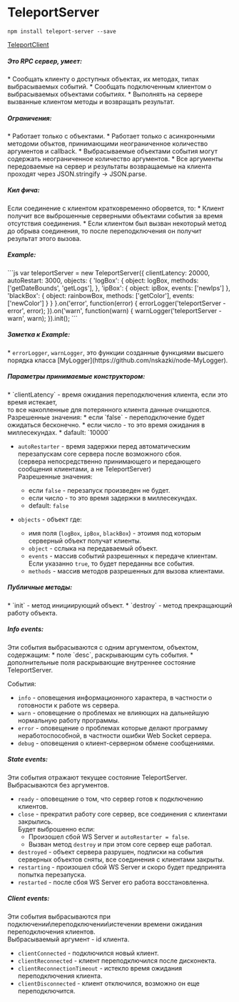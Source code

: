 TeleportServer
=======

```
npm install teleport-server --save
```
[TeleportClient](https://github.com/nskazki/web-TeleportClient)

<h5>Это RPC сервер, умеет:</h5>
 * Сообщать клиенту о доступных объектах, их методах, типах выбрасываемых событий.
 * Сообщать подключенным клиентом о выбрасываемых объектами событиях.
 * Выполнять на сервере вызванные клиентом методы и возвращать результат.

<h5>Ограничения:</h5>
 * Работает только с объектами.
 * Работает только с асинхронными методоми объктов, принимающими неограниченное количество аргументов и callback.
 * Выбрасываемые объектами события могут содержать неограниченное количество аргументов.
 * Все аргументы передоваемые на сервер и результаты возвращаемые на клиента проходят через JSON.stringify -> JSON.parse.

<h5>Кил фича:</h5>
Если соединение с клиентом кратковременно оборвется, то:
 * Клиент получит все выброшенные серверными объектами события за время отсутствия соединения.
 * Если клиентом был вызван некоторый метод до обрыва соединения, то после переподключения он получит результат этого вызова.

<h5>Example:</h5>
```js
var teleportServer = new TeleportServer({
	clientLatency: 20000,
	autoRestart: 3000,
	objects: {
		'logBox': {
			object: logBox,
			methods: ['getDateBounds', 'getLogs'],
		},
		'ipBox': {
			object: ipBox,
			events: ['newIps']
		},
		'blackBox': {
			object: rainbowBox,
			methods: ['getColor'],
			events: ['newColor']
		}
	}
}.on('error', function(error) {
	errorLogger('teleportServer - error', error);
}).on('warn', function(warn) {
	warnLogger('teleportServer - warn', warn);
}).init();
```
<h5>Заметка к Example:</h5>
 * <code>errorLogger</code>,  <code>warnLogger</code>, это функции созданные функциями высшего порядка класса [MyLogger](https://github.com/nskazki/node-MyLogger).

<h5>Параметры принимаемые конструктором:</h5>
 * `clientLatency` - время ожидания переподключения клиента, если это время истекает,
	<br>то все накопленные для потерянного клиента данные очищаются.
	<br>Разрешенные значения:
 	* если `false` - переподключение будет ожидаться бесконечно.
 	* если число - то это время ожидания в миллесекундах.
 	* dafault: `10000`

 * `autoRestarter` - время задержки перед автоматическим перезапускам core сервера после возможного сбоя.
  	<br>(сервера непосредственно принимающего и передающего сообщения клиентами, а не TeleportServer) 
	<br>Разрешенные значения: 	
	* если `false` - перезапуск произведен не будет.
 	* если число - то это время задержки в миллесекундах.
 	* default: `false`

 * `objects` - объект где:
 	* имя поля (`logBox`, `ipBox`, `blackBox`) - этоимя под которым серверный объект получат клиенты.
 	* `object` - сслыка на передаваемый объект.
 	* `events` - массив событий разрешенных к передаче клиентам. Если указанно `true`, то будет переданны все события.
 	* `methods` - массив методов разрешенных для вызова клиентами. 

<h5>Публичные методы:</h5>
 * `init` - метод инициирующий объект.
 * `destroy` - метод прекращающий работу объекта.

<h5>Info events:</h5>
Эти события выбрасываются с одним аргументом, объектом, cодержащим:
 * поле `desc`, раскрывающим суть события. 
 * дополнительные поля раскрывающие внутреннее состояние TeleportServer.

События:
 * `info` - оповещения информационного характера, в частности о готовности к работе ws сервера.
 * `warn` - оповещение о проблемах не влияющих на дальнейшую нормальную работу программы.
 * `error` - оповещение о проблемах которые делают программу неработоспособной, в частности ошибки Web Socket сервера.
 * `debug` - оповещения о клиент-серверном обмене сообщениями.

<h5>State events:</h5>
Эти события отражают текущее состояние TeleportServer.
<br>Выбрасываются без аргументов.

 * `ready` - оповещение о том, что сервер готов к подключению клиентов.
 * `close` - прекратил работу core сервер, все соединения с клиентами закрылись.<br>Будет выброшенно если:
    * Произошел сбой WS Server и `autoRestarter = false`.
    * Вызван метод `destroy` и при этом core сервер еще работал.
 * `destroyed` - объект сервера разрушен, подписки на события серверных объектов сняты, все соединения с клиентами закрыты.
 * `restarting` - произошел сбой WS Server и скоро будет предпринята попытка перезапуска.
 * `restarted` - после сбоя WS Server его работа восстановленна.

<h5>Client events:</h5>
Эти события выбрасываются при подключении\переподключении\истечении времени ожидания переподключения клиентов.<br>
Выбрасываемый аргумент - id клиента.

 * `clientConnected` - подключился новый клиент.
 * `clientReconnected` - клиент переподключился после дисконекта.
 * `clientReconnectionTimeout` - истекло время ожидания переподключения клиента.
 * `clientDisconnected` - клиент отключился, возможно он еще переподключится.
